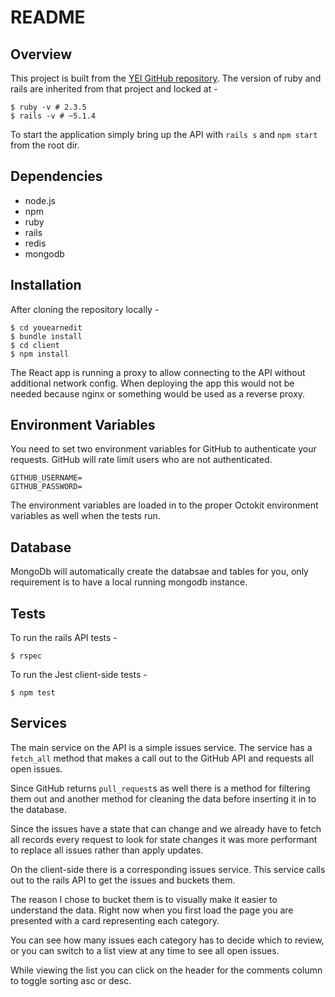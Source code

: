 # README

## Overview

This project is built from the [YEI GitHub repository](https://github.com/youearnedit/yei_challenge_ruby).  The version of ruby and rails are inherited from that project and locked at -

```
$ ruby -v # 2.3.5
$ rails -v # ~5.1.4
```

To start the application simply bring up the API with `rails s` and `npm start` from the root dir.

## Dependencies

- node.js
- npm
- ruby
- rails
- redis
- mongodb

## Installation

After cloning the repository locally -

```
$ cd youearnedit
$ bundle install
$ cd client
$ npm install
```

The React app is running a proxy to allow connecting to the API without additional network config.  When deploying the app this would not be needed because nginx or something would be used as a reverse proxy.

## Environment Variables

You need to set two environment variables for GitHub to authenticate your requests.  GitHub will rate limit users who are not authenticated.

```
GITHUB_USERNAME=
GITHUB_PASSWORD=
```

The environment variables are loaded in to the proper Octokit environment variables as well when the tests run.

## Database

MongoDb will automatically create the databsae and tables for you, only requirement is to have a local running mongodb instance.

## Tests

To run the rails API tests -

```
$ rspec
```

To run the Jest client-side tests -

```
$ npm test
```

## Services

The main service on the API is a simple issues service.  The service has a `fetch_all` method that makes a call out to the GitHub API and requests all open issues.

Since GitHub returns `pull_request`s as well there is a method for filtering them out and another method for cleaning the data before inserting it in to the database.

Since the issues have a state that can change and we already have to fetch all records every request to look for state changes it was more performant to replace all issues rather than apply updates.

On the client-side there is a corresponding issues service.  This service calls out to the rails API to get the issues and buckets them.

The reason I chose to bucket them is to visually make it easier to understand the data.  Right now when you first load the page you are presented with a card representing each category.

You can see how many issues each category has to decide which to review, or you can switch to a list view at any time to see all open issues.

While viewing the list you can click on the header for the comments column to toggle sorting asc or desc.
